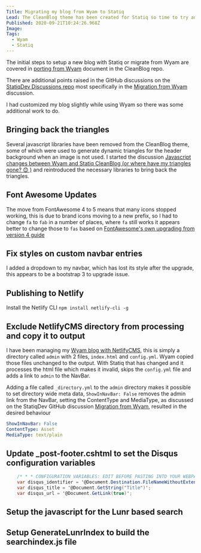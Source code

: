 ```yaml
---
Title: Migrating my blog from Wyam to Statiq
Lead: The CleanBlog theme has been created for Statiq so time to try and migrate.
Published: 2020-09-21T10:24:26.968Z
Image: 
Tags:
  - Wyam
  - Statiq
---
```


The initial steps to setup a new blog with Statiq or migrate from Wyam are covered in [porting from Wyam](https://github.com/statiqdev/CleanBlog#porting-from-wyam) document in the CleanBlog repo.

There are additional points raised in the GitHub discussions on the [StatiqDev Discussions repo](https://github.com/statiqdev/Discussions/discussions) most specifically in the [Migration from Wyam](https://github.com/statiqdev/Discussions/discussions/15) discussion.

I had customized my blog slightly while using Wyam so there was some additional work to do.

## Bringing back the triangles
Several javascript libraries have been removed from the CleanBlog theme, some of which were used to generate dynamic triangles for the header background when an image is not used. I started the discussion [Javascript changes between Wyam and Statiq CleanBlog (or where have my triangles gone? 😊 )](https://github.com/statiqdev/Discussions/discussions/17) and reintroduced the necessary libraries to bring back the triangles.

## Font Awesome Updates
The move from FontAwesome 4 to 5 means that many icons stopped working, this is due to brand icons moving to a new prefix, so I had to change `fa` to `fab` in a number of places, where `fa` still works it appears better to change those to `fas` based on [FontAwesome's own upgrading from version 4 guide](https://fontawesome.com/how-to-use/on-the-web/setup/upgrading-from-version-4)

## Fix styles on custom navbar entries
I added a dropdown to my navbar, which has lost its style after the upgrade, this appears to be a bootstrap 3 to upgrade issue.

## Publishing to Netlify
Install the Netlify CLI `npm install netlify-cli -g`

## Exclude NetlifyCMS directory from processing and copy it to output
I have been managing my [Wyam blog with NetlifyCMS](https://github.com/MarkZither/mywyamblog/tree/master/input/admin), this is simply a directory called `admin` with 2 files, `index.html` and `config.yml`. Wyam copied those files unchanged to the output.  With Statiq that has changed and it processes the html file which makes it invalid, skips the `config.yml` file and adds a link to `admin` to the NavBar.

Adding a file called `_directory.yml` to the `admin` directory makes it possible to set directory wide meta data, `ShowInNavBar: False` removes the admin link from the NavBar, setting the ContentType and MediaType, as discussed on the StatiqDev GitHub discussion [Migration from Wyam](https://github.com/statiqdev/Discussions/discussions/15), resulted in the desired behaviour

``` yaml
ShowInNavBar: False
ContentType: Asset
MediaType: text/plain
```

## Update _post-footer.cshtml to set the Disqus configuration variables

``` c#
    /* * * CONFIGURATION VARIABLES: EDIT BEFORE PASTING INTO YOUR WEBPAGE * * */
    var disqus_identifier = '@Document.Destination.FileNameWithoutExtension.FullPath';
    var disqus_title = '@Document.GetString("Title")';
    var disqus_url = '@Document.GetLink(true)';
```

## Setup the javascript for the Lunr based search


## Setup GenerateLunrIndex to build the searchindex.js file
